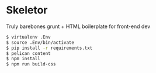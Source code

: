 Skeletor
========

Truly barebones grunt + HTML boilerplate for front-end dev

```bash
$ virtualenv .Env
$ source .Env/bin/activate
$ pip install -r requirements.txt
$ pelican content
$ npm install
$ npm run build-css
```
